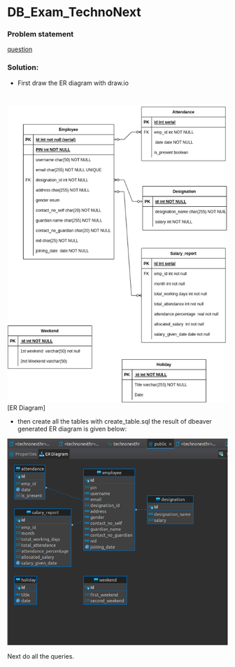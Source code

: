 # DB_Exam_TechnoNext
### Problem statement
[question](database_exam.pdf)

### Solution:
* First draw the ER diagram with draw.io 
<br>

![ER diagram with draw.io](TechnoNextHR_DB.drawio.png)
[ER Diagram]

* then create all the tables with create_table.sql
the result of dbeaver generated ER diagram is given below:

![generated ER diagram](generated_er_diagram.png)

Next do all the queries.
